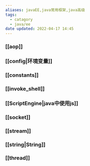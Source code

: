 ```yaml
---
aliases: javaEE,java常用框架,java高级
tags:
  - catagory
  - java/ee
date updated: 2022-04-17 14:45
---
```


### [[aop]]

### [[config|环境变量]]

### [[constants]]

### [[invoke_shell]]

### [[ScriptEngine|java中使用js]]

### [[socket]]

### [[stream]]

### [[string|String]]

### [[thread]]
